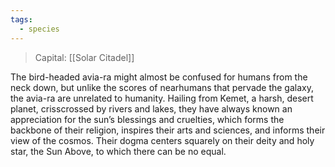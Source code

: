```yaml
---
tags:
  - species
---
```

>Capital: [[Solar Citadel]]

The bird-headed avia-ra might almost be confused for humans from the neck down, but unlike the scores of nearhumans that pervade the galaxy, the avia-ra are unrelated to humanity. Hailing from Kemet, a harsh, desert planet, crisscrossed by rivers and lakes, they have always known an appreciation for the sun’s blessings and cruelties, which forms the backbone of their religion, inspires their arts and sciences, and informs their view of the cosmos. Their dogma centers squarely on their deity and holy star, the Sun Above, to which there can be no equal.

